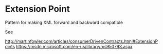 # Extension Point

Pattern for making XML forward and backward compatible

See

http://martinfowler.com/articles/consumerDrivenContracts.html#ExtensionPoints
https://msdn.microsoft.com/en-us/library/ms950793.aspx